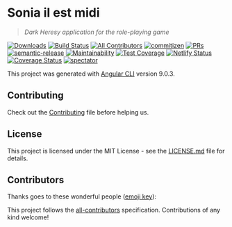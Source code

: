 # Sonia il est midi

> *Dark Heresy application for the role-playing game*

[![Downloads](https://img.shields.io/npm/dt/@dark-heresy/front-end.svg?style=flat-square)]()
[![Build Status](https://travis-ci.com/Dark-Heresy/front-end.svg?branch=develop&style=flat-square)](https://travis-ci.com/Dark-Heresy/front-end)
[![All Contributors](https://img.shields.io/badge/all_contributors-2-orange.svg?style=flat-square)](#contributors)
[![commitizen](https://img.shields.io/badge/commitizen-friendly-brightgreen.svg?style=flat-square)](http://commitizen.github.io/cz-cli/)
[![PRs](https://img.shields.io/badge/PRs-welcome-brightgreen.svg?style=flat-square)]()
[![semantic-release](https://img.shields.io/badge/%20%20%F0%9F%93%A6%F0%9F%9A%80-semantic--release-e10079.svg?style=flat-square)](https://github.com/semantic-release/semantic-release)
[![Maintainability](https://api.codeclimate.com/v1/badges/db32cd18a29bb54553e4/maintainability?style=flat-square)](https://codeclimate.com/github/Dark-Heresy/front-end/maintainability)
[![Test Coverage](https://api.codeclimate.com/v1/badges/db32cd18a29bb54553e4/test_coverage?style=flat-square)](https://codeclimate.com/github/Dark-Heresy/front-end/test_coverage)
[![Netlify Status](https://api.netlify.com/api/v1/badges/474fece6-33b0-4472-8c2f-25cbb4493ecb/deploy-status)](https://app.netlify.com/sites/dark-heresy/deploys)
[![Coverage Status](https://coveralls.io/repos/github/Dark-Heresy/front-end/badge.svg?branch=develop)](https://coveralls.io/github/Dark-Heresy/front-end?branch=develop)
[![spectator](https://img.shields.io/badge/tested%20with-spectator-2196F3.svg?style=flat-square)]()

This project was generated with [Angular CLI](https://github.com/angular/angular-cli) version 9.0.3.

## Contributing

Check out the [Contributing](CONTRIBUTING.md) file before helping us.

## License

This project is licensed under the MIT License - see the [LICENSE.md](LICENSE.md) file for details.

## Contributors 

Thanks goes to these wonderful people ([emoji key](https://github.com/kentcdodds/all-contributors#emoji-key)):

<!-- ALL-CONTRIBUTORS-LIST:START - Do not remove or modify this section -->
<!-- ALL-CONTRIBUTORS-LIST:END -->

This project follows the [all-contributors](https://github.com/kentcdodds/all-contributors) specification. Contributions of any kind welcome!


